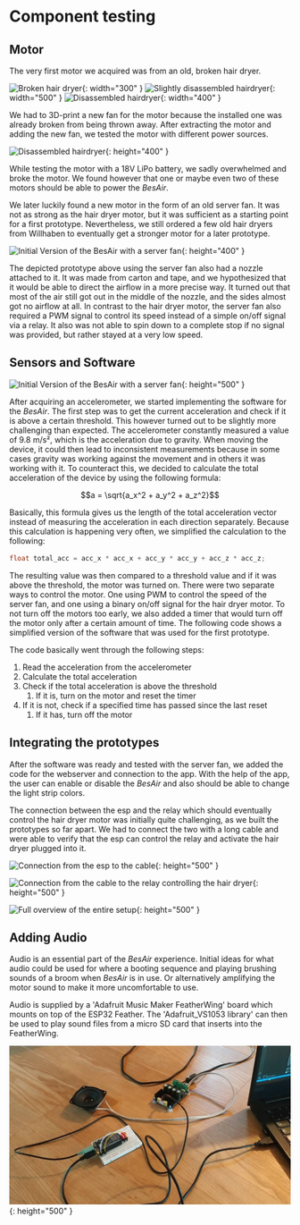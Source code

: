# Component testing

## Motor

The very first motor we acquired was from an old, broken hair dryer.

![Broken hair dryer](../../../../.gitbook/assets/ba\_hairdryer.png){: width="300" } ![Slightly disassembled hairdryer](<../../../../.gitbook/assets/ba\_hairdryer 2.png>){: width="500" } ![Disassembled hairdryer](<../../../../.gitbook/assets/ba\_debloated hairdryer.png>){: width="400" }

We had to 3D-print a new fan for the motor because the installed one was already broken from being thrown away. After extracting the motor and adding the new fan, we tested the motor with different power sources.

![Disassembled hairdryer](<../../../../.gitbook/assets/ba\_deconstructed motor.JPEG>){: height="400" }

While testing the motor with a 18V LiPo battery, we sadly overwhelmed and broke the motor. We found however that one or maybe even two of these motors should be able to power the _BesAir_.

We later luckily found a new motor in the form of an old server fan. It was not as strong as the hair dryer motor, but it was sufficient as a starting point for a first prototype. Nevertheless, we still ordered a few old hair dryers from Willhaben to eventually get a stronger motor for a later prototype.

![Initial Version of the BesAir with a server fan](<../../../../.gitbook/assets/ba\_servermotor 1.jpg>){: height="400" }

The depicted prototype above using the server fan also had a nozzle attached to it. It was made from carton and tape, and we hypothesized that it would be able to direct the airflow in a more precise way. It turned out that most of the air still got out in the middle of the nozzle, and the sides almost got no airflow at all. In contrast to the hair dryer motor, the server fan also required a PWM signal to control its speed instead of a simple on/off signal via a relay. It also was not able to spin down to a complete stop if no signal was provided, but rather stayed at a very low speed.

## Sensors and Software

![Initial Version of the BesAir with a server fan](<../../../../.gitbook/assets/ba\_esp laptop.jpg>){: height="500" }

After acquiring an accelerometer, we started implementing the software for the _BesAir_. The first step was to get the current acceleration and check if it is above a certain threshold. This however turned out to be slightly more challenging than expected. The accelerometer constantly measured a value of 9.8 m/s², which is the acceleration due to gravity. When moving the device, it could then lead to inconsistent measurements because in some cases gravity was working against the movement and in others it was working with it. To counteract this, we decided to calculate the total acceleration of the device by using the following formula:

$$a = \sqrt{a_x^2 + a_y^2 + a_z^2}$$

Basically, this formula gives us the length of the total acceleration vector instead of measuring the acceleration in each direction separately. Because this calculation is happening very often, we simplified the calculation to the following:

```c
float total_acc = acc_x * acc_x + acc_y * acc_y + acc_z * acc_z;
```

The resulting value was then compared to a threshold value and if it was above the threshold, the motor was turned on. There were two separate ways to control the motor. One using PWM to control the speed of the server fan, and one using a binary on/off signal for the hair dryer motor. To not turn off the motors too early, we also added a timer that would turn off the motor only after a certain amount of time. The following code shows a simplified version of the software that was used for the first prototype.

The code basically went through the following steps:

1. Read the acceleration from the accelerometer
2. Calculate the total acceleration
3. Check if the total acceleration is above the threshold
   1. If it is, turn on the motor and reset the timer
4. If it is not, check if a specified time has passed since the last reset
   1. If it has, turn off the motor

## Integrating the prototypes

After the software was ready and tested with the server fan, we added the code for the webserver and connection to the app. With the help of the app, the user can enable or disable the _BesAir_ and also should be able to change the light strip colors.

The connection between the esp and the relay which should eventually control the hair dryer motor was initially quite challenging, as we built the prototypes so far apart. We had to connect the two with a long cable and were able to verify that the esp can control the relay and activate the hair dryer plugged into it.

![Connection from the esp to the cable](<../../../../.gitbook/assets/ba\_esp cable.jpg>){: height="500" }

![Connection from the cable to the relay controlling the hair dryer](<../../../../.gitbook/assets/ba\_relay cable.jpg>){: height="500" }

![Full overview of the entire setup](<../../../../.gitbook/assets/ba\_full integration.jpeg>){: height="500" }

## Adding Audio

Audio is an essential part of the _BesAir_ experience. Initial ideas for what audio could be used for where a booting sequence and playing brushing sounds of a broom when _BesAir_ is in use. Or alternatively amplifying the motor sound to make it more uncomfortable to use.

Audio is supplied by a 'Adafruit Music Maker FeatherWing' board which mounts on top of the ESP32 Feather. The 'Adafruit\_VS1053 library' can then be used to play sound files from a micro SD card that inserts into the FeatherWing.

![First audio test with the FeatherWing and Amplifier](<../../../../.gitbook/assets/first audio test.jpeg>){: height="500" }
